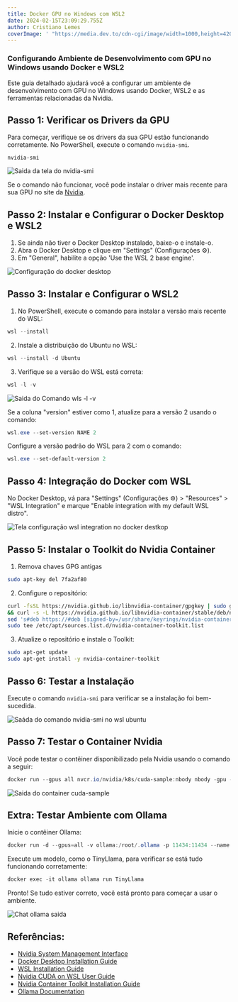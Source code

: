 ```yaml
---
title: Docker GPU no Windows com WSL2
date: 2024-02-15T23:09:29.755Z
author: Cristiano Lemes
coverImage: ' "https://media.dev.to/cdn-cgi/image/width=1000,height=420,fit=cover,gravity=auto,format=auto/https%3A%2F%2Fdev-to-uploads.s3.amazonaws.com%2Fuploads%2Farticles%2Ftavsh0s5mk3gg933pv5l.png"'
---
```

### Configurando Ambiente de Desenvolvimento com GPU no Windows usando Docker e WSL2

Este guia detalhado ajudará você a configurar um ambiente de desenvolvimento com GPU no Windows usando Docker, WSL2 e as ferramentas relacionadas da Nvidia.

## Passo 1: Verificar os Drivers da GPU

Para começar, verifique se os drivers da sua GPU estão funcionando corretamente. No PowerShell, execute o comando `nvidia-smi`.

```
nvidia-smi
```

![Saida da tela do nvidia-smi](https://dev-to-uploads.s3.amazonaws.com/uploads/articles/14irt14klnt8fw34yv9q.png)

Se o comando não funcionar, você pode instalar o driver mais recente para sua GPU no site da [Nvidia](https://www.nvidia.com.br/Download/index.aspx?lang=br).

## Passo 2: Instalar e Configurar o Docker Desktop e WSL2

1. Se ainda não tiver o Docker Desktop instalado, baixe-o e instale-o.
2. Abra o Docker Desktop e clique em "Settings" (Configurações ⚙️).
3. Em "General", habilite a opção 'Use the WSL 2 base engine'.

![Configuração do docker desktop](https://dev-to-uploads.s3.amazonaws.com/uploads/articles/vmplm4731m7u1praqb30.png)

## Passo 3: Instalar e Configurar o WSL2

1. No PowerShell, execute o comando para instalar a versão mais recente do WSL:

```powershell
wsl --install
```

2. Instale a distribuição do Ubuntu no WSL:

```powershell
wsl --install -d Ubuntu
```

3. Verifique se a versão do WSL está correta:

```powershell
wsl -l -v
```

![Saida do Comando wls -l -v](https://dev-to-uploads.s3.amazonaws.com/uploads/articles/hqss6nk0ymj1v6hi4qlq.png)

Se a coluna "version" estiver como 1, atualize para a versão 2 usando o comando:

```powershell
wsl.exe --set-version NAME 2
```

Configure a versão padrão do WSL para 2 com o comando:

```powershell
wsl.exe --set-default-version 2
```

## Passo 4: Integração do Docker com WSL

No Docker Desktop, vá para "Settings" (Configurações ⚙️) > "Resources" > "WSL Integration" e marque "Enable integration with my default WSL distro".

![Tela configuração wsl integration no docker destkop](https://dev-to-uploads.s3.amazonaws.com/uploads/articles/g465ofvwgolrkwh2yga1.png)

## Passo 5: Instalar o Toolkit do Nvidia Container

1. Remova chaves GPG antigas
```bash
sudo apt-key del 7fa2af80
```
2. Configure o repositório:

```bash
curl -fsSL https://nvidia.github.io/libnvidia-container/gpgkey | sudo gpg --dearmor -o /usr/share/keyrings/nvidia-container-toolkit-keyring.gpg \
&& curl -s -L https://nvidia.github.io/libnvidia-container/stable/deb/nvidia-container-toolkit.list | \
sed 's#deb https://#deb [signed-by=/usr/share/keyrings/nvidia-container-toolkit-keyring.gpg] https://#g' | \
sudo tee /etc/apt/sources.list.d/nvidia-container-toolkit.list
```

3. Atualize o repositório e instale o Toolkit:

```bash
sudo apt-get update
sudo apt-get install -y nvidia-container-toolkit
```

## Passo 6: Testar a Instalação

Execute o comando `nvidia-smi` para verificar se a instalação foi bem-sucedida.

![Saáda do comando nvidia-smi no wsl ubuntu](https://dev-to-uploads.s3.amazonaws.com/uploads/articles/iw2u8gflvi8eirpsjz39.png)

## Passo 7: Testar o Container Nvidia

Você pode testar o contêiner disponibilizado pela Nvidia usando o comando a seguir:

```powershell
docker run --gpus all nvcr.io/nvidia/k8s/cuda-sample:nbody nbody -gpu -benchmark
```

![Saida do container cuda-sample](https://dev-to-uploads.s3.amazonaws.com/uploads/articles/kyf2cxf5p7t4xggyl86s.png)

## Extra: Testar Ambiente com Ollama

Inicie o contêiner Ollama:

```powershell
docker run -d --gpus=all -v ollama:/root/.ollama -p 11434:11434 --name ollama ollama/ollama
```

Execute um modelo, como o TinyLlama, para verificar se está tudo funcionando corretamente:

```powershell
docker exec -it ollama ollama run TinyLlama
```

Pronto! Se tudo estiver correto, você está pronto para começar a usar o ambiente.

![Chat ollama saida](https://dev-to-uploads.s3.amazonaws.com/uploads/articles/m9zs1b0iyc7z03wg727m.png)

## Referências:

- [Nvidia System Management Interface](https://developer.nvidia.com/nvidia-system-management-interface)
- [Docker Desktop Installation Guide](https://docs.docker.com/desktop/install/windows-install/)
- [WSL Installation Guide](https://learn.microsoft.com/en-us/windows/wsl/install)
- [Nvidia CUDA on WSL User Guide](https://docs.nvidia.com/cuda/wsl-user-guide/index.html)
- [Nvidia Container Toolkit Installation Guide](https://docs.nvidia.com/datacenter/cloud-native/container-toolkit/latest/install-guide.html)
- [Ollama Documentation](https://ollama.com/)

